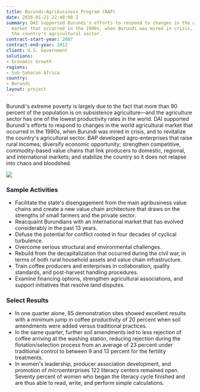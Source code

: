 ```yaml
---
title: Burundi—Agribusiness Program (BAP)
date: 2016-01-21 22:40:00 Z
summary: DAI supported Burundi's efforts to respond to changes in the world agricultural
  market that occurred in the 1990s, when Burundi was mired in crisis, and to revitalize
  the country's agricultural sector.
contract-start-year: 2007
contract-end-year: 2012
client: U.S. Government
solutions:
- Economic Growth
regions:
- Sub-Saharan Africa
country:
- Burundi
layout: project
---
```


Burundi's extreme poverty is largely due to the fact that more than 90 percent of the population is on subsistence agriculture—and the agriculture sector has one of the lowest productivity rates in the world. DAI supported Burundi's efforts to respond to changes in the world agricultural market that occurred in the 1990s, when Burundi was mired in crisis, and to revitalize the country's agricultural sector. BAP developed agro-enterprises that raise rural incomes; diversify economic opportunity; strengthen competitive, commodity-based value chains that link producers to domestic, regional, and international markets; and stabilize the country so it does not relapse into chaos and bloodshed.

![][1]

### Sample Activities

* Facilitate the state's disengagement from the main agribusiness value chains and create a new value chain architecture that draws on the strengths of small farmers and the private sector.
* Reacquaint Burundians with an international market that has evolved considerably in the past 13 years.
* Defuse the potential for conflict rooted in four decades of cyclical turbulence.
* Overcome serious structural and environmental challenges.
* Rebuild from the decapitalization that occurred during the civil war, in terms of both rural household assets and value chain infrastructure.
* Train coffee producers and enterprises in collaboration, quality standards, and post-harvest handling procedures.
* Examine financing options, strengthen agricultural associations, and support initiatives that resolve land disputes.

### Select Results

* In one quarter alone, 85 demonstration sites showed excellent results with a minimum jump in coffee productivity of 20 percent when soil amendments were added versus traditional practices.
* In the same quarter, further soil amendments led to less rejection of coffee arriving at the washing station, reducing rejection during the flotation/selection process from an average of 23 percent under traditional control to between 9 and 13 percent for the fertility treatments.
* In women's leadership, producer association development, and promotion of microenterprises 122 literacy centers remained open. Seventy percent of women who began the literacy cycle finished and are thus able to read, write, and perform simple calculations.

[1]: https://assetify-dai.com/projects/BAP.jpg
